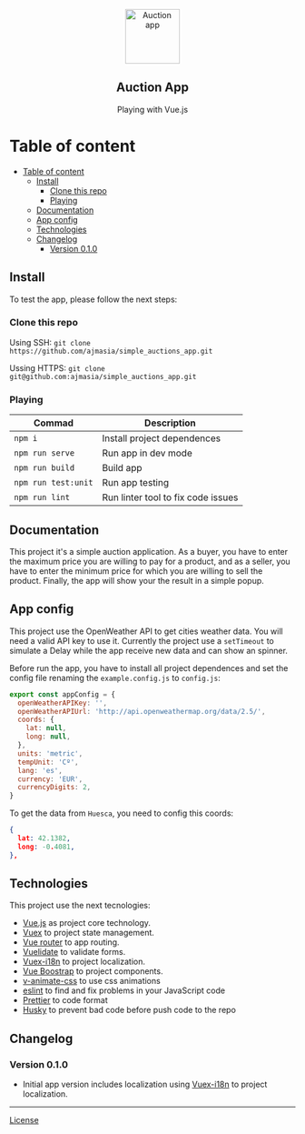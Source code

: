 <p align="center">
  <a href="http://github.com/kamranahmedse/developer-roadmap">
    <img src="https://cdn3.iconfinder.com/data/icons/seo-internet-marketing-flat-icons/250/web-code.png" alt="Auction app" width="96" height="96">
  </a>
  <h2 align="center">Auction App</h2>
  <p align="center">Playing with Vue.js</p>
</p>

# Table of content

- [Table of content](#table-of-content)
  - [Install](#install)
    - [Clone this repo](#clone-this-repo)
    - [Playing](#playing)
  - [Documentation](#documentation)
  - [App config](#app-config)
  - [Technologies](#technologies)
  - [Changelog](#changelog)
    - [Version 0.1.0](#version-010)

## Install

To test the app, please follow the next steps:

### Clone this repo

Using SSH: `git clone https://github.com/ajmasia/simple_auctions_app.git`

Ussing HTTPS: `git clone git@github.com:ajmasia/simple_auctions_app.git`

### Playing

| Commad              | Description                        |
| ------------------- | ---------------------------------- |
| `npm i`             | Install project dependences        |
| `npm run serve`     | Run app in dev mode                |
| `npm run build`     | Build app                          |
| `npm run test:unit` | Run app testing                    |
| `npm run lint`      | Run linter tool to fix code issues |

## Documentation

This project it's a simple auction application. As a buyer, you have to enter the maximum price you are willing to pay for a product, and as a seller, you have to enter the minimum price for which you are willing to sell the product. Finally, the app will show your the result in a simple popup.

## App config

This project use the OpenWeather API to get cities weather data. You will need a valid API key to use it. Currently the project use a `setTimeout` to simulate a Delay while the app receive new data and can show an spinner.

Before run the app, you have to install all project dependences and set the config file renaming the `example.config.js` to `config.js`:

```js
export const appConfig = {
  openWeatherAPIKey: '',
  openWeatherAPIUrl: 'http://api.openweathermap.org/data/2.5/',
  coords: {
    lat: null,
    long: null,
  },
  units: 'metric',
  tempUnit: 'Cº',
  lang: 'es',
  currency: 'EUR',
  currencyDigits: 2,
}
```

To get the data from `Huesca`, you need to config this coords:

```json
{
  lat: 42.1382,
  long: -0.4081,
},
```

## Technologies

This project use the next tecnologies:

- [Vue.js](https://vuejs.org/) as project core technology.
- [Vuex](https://vuex.vuejs.org/guide/) to project state management.
- [Vue router](https://router.vuejs.org/) to app routing.
- [Vuelidate](https://github.com/vuelidate/vuelidate) to validate forms.
- [Vuex-i18n](https://github.com/dkfbasel/vuex-i18n) to project localization.
- [Vue Boostrap](https://bootstrap-vue.js.org/) to project components.
- [v-animate-css](https://github.com/jofftiquez/v-animate-css) to use css animations
- [eslint](https://eslint.org/) to find and fix problems in your JavaScript code
- [Prettier](https://prettier.io/) to code format
- [Husky](https://github.com/typicode/husky) to prevent bad code before push code to the repo

## Changelog

### Version 0.1.0

- Initial app version includes localization using [Vuex-i18n](https://github.com/dkfbasel/vuex-i18n) to project localization.

---

[License](./LICENSE.md)
